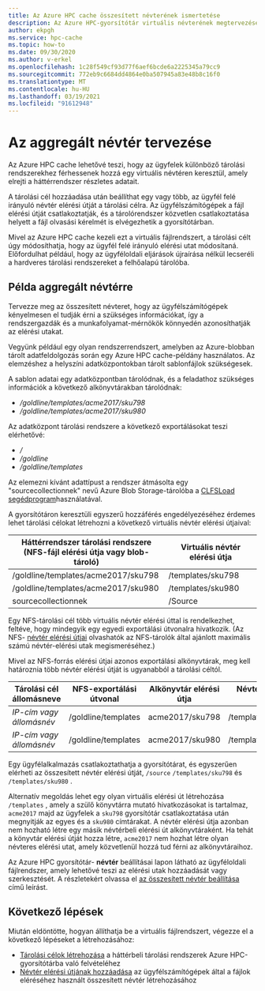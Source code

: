 ```yaml
---
title: Az Azure HPC cache összesített névterének ismertetése
description: Az Azure HPC-gyorsítótár virtuális névterének megtervezése
author: ekpgh
ms.service: hpc-cache
ms.topic: how-to
ms.date: 09/30/2020
ms.author: v-erkel
ms.openlocfilehash: 1c28f549cf93d77f6aef6bcde6a2225345a79cc9
ms.sourcegitcommit: 772eb9c6684dd4864e0ba507945a83e48b8c16f0
ms.translationtype: MT
ms.contentlocale: hu-HU
ms.lasthandoff: 03/19/2021
ms.locfileid: "91612948"
---
```

# <a name="plan-the-aggregated-namespace"></a>Az aggregált névtér tervezése

Az Azure HPC cache lehetővé teszi, hogy az ügyfelek különböző tárolási rendszerekhez férhessenek hozzá egy virtuális névtéren keresztül, amely elrejti a háttérrendszer részletes adatait.

A tárolási cél hozzáadása után beállíthat egy vagy több, az ügyfél felé irányuló névtér elérési útját a tárolási célra. Az ügyfélszámítógépek a fájl elérési útját csatlakoztatják, és a tárolórendszer közvetlen csatlakoztatása helyett a fájl olvasási kérelmét is elvégezhetik a gyorsítótárban.

Mivel az Azure HPC cache kezeli ezt a virtuális fájlrendszert, a tárolási célt úgy módosíthatja, hogy az ügyfél felé irányuló elérési utat módosítaná. Előfordulhat például, hogy az ügyféloldali eljárások újraírása nélkül lecseréli a hardveres tárolási rendszereket a felhőalapú tárolóba.

## <a name="aggregated-namespace-example"></a>Példa aggregált névtérre

Tervezze meg az összesített névteret, hogy az ügyfélszámítógépek kényelmesen el tudják érni a szükséges információkat, így a rendszergazdák és a munkafolyamat-mérnökök könnyedén azonosíthatják az elérési utakat.

Vegyünk például egy olyan rendszerrendszert, amelyben az Azure-blobban tárolt adatfeldolgozás során egy Azure HPC cache-példány használatos. Az elemzéshez a helyszíni adatközpontokban tárolt sablonfájlok szükségesek.

A sablon adatai egy adatközpontban tárolódnak, és a feladathoz szükséges információk a következő alkönyvtárakban tárolódnak:

* */goldline/templates/acme2017/sku798*
* */goldline/templates/acme2017/sku980*

Az adatközpont tárolási rendszere a következő exportálásokat teszi elérhetővé:

* */*
* */goldline*
* */goldline/templates*

Az elemezni kívánt adattípust a rendszer átmásolta egy "sourcecollectionnek" nevű Azure Blob Storage-tárolóba a [CLFSLoad segédprogram](hpc-cache-ingest.md#pre-load-data-in-blob-storage-with-clfsload)használatával.

A gyorsítótáron keresztüli egyszerű hozzáférés engedélyezéséhez érdemes lehet tárolási célokat létrehozni a következő virtuális névtér elérési útjaival:

| Háttérrendszer tárolási rendszere <br/> (NFS-fájl elérési útja vagy blob-tároló) | Virtuális névtér elérési útja |
|-----------------------------------------|------------------------|
| /goldline/templates/acme2017/sku798     | /templates/sku798      |
| /goldline/templates/acme2017/sku980     | /templates/sku980      |
| sourcecollectionnek                        | /Source               |

Egy NFS-tárolási cél több virtuális névtér elérési úttal is rendelkezhet, feltéve, hogy mindegyik egy egyedi exportálási útvonalra hivatkozik. (Az NFS- [névtér elérési útjai](add-namespace-paths.md#nfs-namespace-paths) olvashatók az NFS-tárolók által ajánlott maximális számú névtér-elérési utak megismeréséhez.)

Mivel az NFS-forrás elérési útjai azonos exportálási alkönyvtárak, meg kell határoznia több névtér elérési útját is ugyanabból a tárolási céltól.

| Tárolási cél állomásneve  | NFS-exportálási útvonal     | Alkönyvtár elérési útja | Névtér elérési útja    |
|--------------------------|---------------------|-------------------|-------------------|
| *IP-cím vagy állomásnév* | /goldline/templates | acme2017/sku798   | /templates/sku798 |
| *IP-cím vagy állomásnév* | /goldline/templates | acme2017/sku980   | /templates/sku980 |

Egy ügyfélalkalmazás csatlakoztathatja a gyorsítótárat, és egyszerűen elérheti az összesített névtér elérési útját, ``/source`` ``/templates/sku798`` és ``/templates/sku980`` .

Alternatív megoldás lehet egy olyan virtuális elérési út létrehozása `/templates` , amely a szülő könyvtárra mutató hivatkozásokat is tartalmaz, `acme2017` majd az ügyfelek a `sku798` gyorsítótár csatlakoztatása után megnyitják az egyes és a `sku980` címtárakat. A névtér elérési útja azonban nem hozható létre egy másik névtérbeli elérési út alkönyvtáraként. Ha tehát a könyvtár elérési útját hozza létre, `acme2017` nem hozhat létre olyan névteres elérési utat, amely közvetlenül hozzá tud férni az alkönyvtáraihoz.

Az Azure HPC gyorsítótár- **névtér** beállításai lapon látható az ügyféloldali fájlrendszer, amely lehetővé teszi az elérési utak hozzáadását vagy szerkesztését. A részletekért olvassa el [az összesített névtér beállítása](add-namespace-paths.md) című leírást.

## <a name="next-steps"></a>Következő lépések

Miután eldöntötte, hogyan állíthatja be a virtuális fájlrendszert, végezze el a következő lépéseket a létrehozásához:

* [Tárolási célok létrehozása](hpc-cache-add-storage.md) a háttérbeli tárolási rendszerek Azure HPC-gyorsítótárba való felvételéhez
* [Névtér elérési útjának hozzáadása](add-namespace-paths.md) az ügyfélszámítógépek által a fájlok eléréséhez használt összesített névtér létrehozásához
